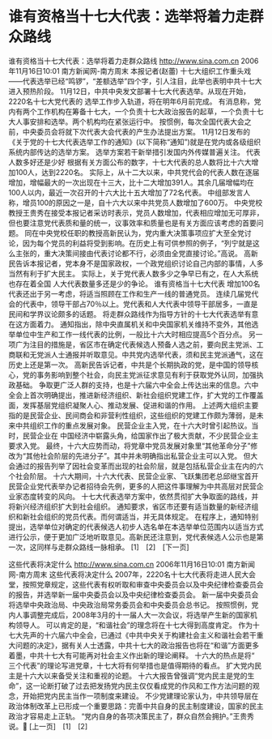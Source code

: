# 谁有资格当十七大代表：选举将着力走群众路线

谁有资格当十七大代表：选举将着力走群众路线
http://www.sina.com.cn 2006年11月16日10:01 南方新闻网-南方周末
本报记者(赵蕾)
    十七大组织工作重头戏——代表选举已经“鸣锣”，“差额选举”四个字，引人注目，此举也表明中共十七大进入预热阶段。
11月12日，中共中央发文部署十七大代表选举。从现在开始，2220名十七大党代表的
选举工作步入轨道，将在明年6月前完成。
有消息称，党内有两个工作机构在筹备十七大，一个负责十七大政治报告的起草，一个负责十七大人事安排和选举。两个机构均在紧张运行中。
按惯例，每次全国代表大会之前，中央委员会将就下次代表大会代表的产生办法提出方案。
11月12日发布的《关于党的十七大代表选举工作的通知》(以下简称“通知”)就是在党内或各级组织系统内部传达的选举方案。
选举方案若干新举措引发国内外传媒普遍关注。
代表人数多好还是少好
根据有关方面公布的数字，十七大代表的总人数将比十六大增加100人，达到2220名。
实际上，从十二大以来，中共党代会的代表人数在逐届增加，增幅最大的一次出现在十三大，比十二大增加391人。其余几届增幅均在100人以内，最近一次召开的十六大比十五大增加了72名代表。
中组部发言人称，增员100的原因之一是，自十六大以来中共党员人数增加了600万。
中央党校教授王贵秀在接受本报记者采访时表示，党员人数增加，代表相应增加无可厚非，但也要注意党代表质和量的统一，议事效率和质量也是有关方面应该考虑的首要问题。
同在中央党校任职的教授高新民认为，党内重大决策事项应扩大至全党讨论，因为每个党员的利益将受到影响。在历史上有可供参照的例子，“列宁就是这么主张的，重大决策间接由代表讨论都不行，必须由全党直接讨论。”高说。
高新民告诉本报记者，党本身不是国家政权，一个政党组织讨论自己内部的事情，人多当然有利于扩大民主。
实际上，关于党代表人数多少之争早已有之，在人大系统也存在着全国
人大代表数量多还是少的争论。
谁有资格当十七大代表
增加100名代表还出于另一考虑，将适当照顾在工作和生产一线的普通党员。
连续几届党代会的代表中，领导干部占70％以上。党代表和人大代表中领导干部居多，一直是民间和学界议论颇多的话题。
将走群众路线作为指导方针的十七大代表选举有意在这方面着力。
通知指出，除中央直属机关和中央国家机关维持不变外，其他选举单位中生产和工作一线代表的比例，一般比十六大时相应提高5个百分点。
另一项广为注目的措施是，省区市在确定代表候选人预备人选之前，要向民主党派、工商联和无党派人士通报并听取意见。中共党内选举代表，须和民主党派通气，这在历史上还是第一次。
高新民告诉记者，中共是个长期执政的党，是中国的领导核心，党的事务影响到整个社会，向民主党派征求意见有利于获取党外认同，加强执政基础。
争取更广泛人群的支持，也是十六届六中全会上传达出来的信息。六中全会上首次明确提出，推进新经济组织、新社会组织党建工作，扩大党的工作覆盖面，发挥基层党组织凝聚人心、推动发展、促进和谐的作用。
上述两大组织主要指的是民营企业、民间商会和非营利性组织，这些组织的党建工作颇为薄弱，是未来中共组织工作的重点发展对象。
民营企业主入党，在十六大时曾引起热议。当时，民营企业在
中国经济中崭露头角，给国家作出了极大贡献，不少民营企业主要求入党。
最终，十六大应势而动，将党章中党员发展对象里“其他革命分子”修改为“其他社会阶层的先进分子”。其中并未明确指出私营企业主可以入党。
但大会通过的报告列举了因社会变革而出现的社会阶层，就是包括私营企业主在内的六个社会阶层。
十六大期间，十六大代表、民营企业家、飞跃集团老总邱继宝首开民营企业党代表举办记者招待会先例，更多的人把这件事理解为中共高层对民营企业家态度转变的风向。
十七大代表选举方案中，依然贯彻扩大争取面的路线，并将新兴经济组织扩大到社会组织。
通知要求，省区市还要有适当数量的新经济组织和新社会组织的党员代表。而何谓适当，并无具体规定。
在程序上，通知特别提出，选举单位对确定的代表候选人初步人选名单在本选举单位范围内以适当方式进行公示，便于更加广泛地听取意见。高新民还注意到，党代表候选人公示也是第一次，这同样与走群众路线一脉相承。
[1]　[2]　[下一页]

这些代表将决定什么
http://www.sina.com.cn 2006年11月16日10:01 南方新闻网-南方周末
这些代表将决定什么
2007年，2220名十七大代表将走进人民大会堂，按照党章规定，这些代表有权听取和审查中央委员会以及中央纪律检查委员会的报告，并选举新一届中央委员会以及中央纪律检查委员会。
新一届中央委员会将选举中央政治局、中央政治局常务委员会和中央委员会总书记。
按照惯例，党内人事调整完成后，2008年3月的十一届人大一次会议，将选举产生新的国家机构领导人。
可以肯定的是，“和谐社会”的理念将在十七大得到高度肯定。
作为十七大先声的十六届六中全会，已通过《中共中央关于构建社会主义和谐社会若干重大问题的决定》，据有关人士透露，中共十七大的政治报告也将在“和谐”方面更多着墨，中共十七大有可能再对社会主义作出新的理论阐释。
十六大的热点是将“
三个代表”的理论写进党章，十七大将有何举措也是值得期待的看点。
扩大党内民主是十六大以来备受关注和重视的论题。
十六大报告曾强调“党内民主是党的生命”，这一论断打破了过去把发扬党内民主仅仅看成党的作风和工作方法问题的观念，开始把党内民主当作一项制度来建设。
不少党建理论家认为，中共领导层在政治体制改革上已形成一个重要思路：完善中共自身的民主制度建设，国家的民主政治才容易走上正轨。
“党内自身的各项决策民主了，群众自然会拥护。”王贵秀说。
[上一页]　[1]　[2]

